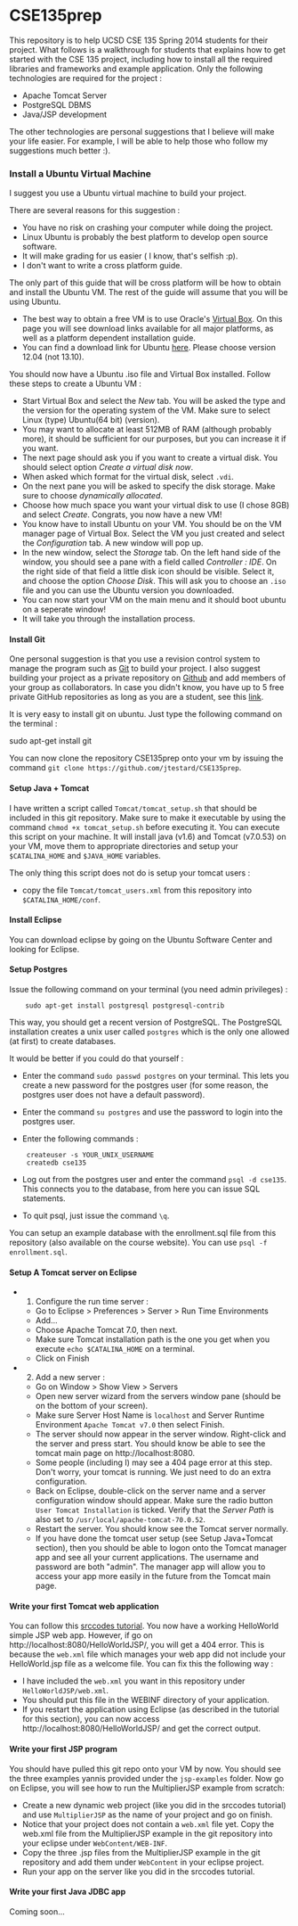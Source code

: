 CSE135prep
==========

This repository is to help UCSD CSE 135 Spring 2014 students for their project. 
What follows is a walkthrough for students that explains how to get started with the CSE 135 project, including how to install all the required libraries and frameworks and example application. 
Only the following technologies are required for the project :

 - Apache Tomcat Server
 - PostgreSQL DBMS
 - Java/JSP development
 
The other technologies are personal suggestions that I believe will make your life easier. 
For example, I will be able to help those who follow my suggestions much better :).

### Install a Ubuntu Virtual Machine

I suggest you use a Ubuntu virtual machine to build your project. 

There are several reasons for this suggestion :
 
 - You have no risk on crashing your computer while doing the project.
 - Linux Ubuntu is probably the best platform to develop open source software.
 - It will make grading for us easier ( I know, that's selfish :p). 
 - I don't want to write a cross platform guide.

The only part of this guide that will be cross platform will be how to obtain and install the Ubuntu VM. The rest of the guide will assume that you will be using Ubuntu.

 - The best way to obtain a free VM is to use Oracle's [Virtual Box](https://www.virtualbox.org/wiki/Downloads). On this page you will see download links available for all major platforms, as well as a platform dependent installation guide.
 - You can find a download link for Ubuntu [here](http://www.ubuntu.com/download/desktop). Please choose version 12.04 (not 13.10).
 
You should now have a Ubuntu .iso file and Virtual Box installed. Follow these steps to create a Ubuntu VM :

 - Start Virtual Box and select the *New* tab. You will be asked the type and the version for the operating system of the VM. Make sure to select Linux (type) Ubuntu(64 bit) (version).
 - You may want to allocate at least 512MB of RAM (although probably more), it should be sufficient for our purposes, but you can increase it if you want.
 - The next page should ask you if you want to create a virtual disk. You should select option *Create a virtual disk now*.
 - When asked which format for the virtual disk, select `.vdi`.
 - On the next pane you will be asked to specify the disk storage. Make sure to choose *dynamically allocated*.
 - Choose how much space you want your virtual disk to use (I chose 8GB) and select *Create*. Congrats, you now have a new VM!
 - You know have to install Ubuntu on your VM. You should be on the VM manager page of Virtual Box. Select the VM you just created and select the *Configuration* tab. A new window will pop up.
 - In the new window, select the *Storage* tab. On the left hand side of the window, you should see a pane with a field called *Controller : IDE*. On the right side of that field a little disk icon should be visible. Select it, and choose the option *Choose Disk*. This will ask you to choose an `.iso` file and you can use the Ubuntu version you downloaded. 
 - You can now start your VM on the main menu and it should boot ubuntu on a seperate window!
 - It will take you through the installation process.


#### Install Git

One personal suggestion is that you use a revision control system to manage the program such as [Git](http://git-scm.com/) to build your project.
I also suggest building your project as a private repository on [Github](https://github.com/) and add members of your group as collaborators.
In case you didn't know, you have up to 5 free private GitHub repositories as long as you are a student, see this [link](https://education.github.com/).

It is very easy to install git on ubuntu. Just type the following command on the terminal :

   sudo apt-get install git

You can now clone the repository CSE135prep onto your vm by issuing the command `git clone https://github.com/jtestard/CSE135prep`.

#### Setup Java + Tomcat

I have written a script called `Tomcat/tomcat_setup.sh` that should be included in this git repository. Make sure to make it executable by using the command `chmod +x tomcat_setup.sh` before executing it. You can execute this script on your machine.
It will install java (v1.6) and Tomcat (v7.0.53) on your VM, move them to appropriate directories and setup your `$CATALINA_HOME` and `$JAVA_HOME` variables.

The only thing this script does not do is setup your tomcat users :
 - copy the file `Tomcat/tomcat_users.xml` from this repository into `$CATALINA_HOME/conf`.

#### Install Eclipse

You can download eclipse by going on the Ubuntu Software Center and looking for Eclipse.

#### Setup Postgres

Issue the following command on your terminal (you need admin privileges) :

        sudo apt-get install postgresql postgresql-contrib

This way, you should get a recent version of PostgreSQL.
The PostgreSQL installation creates a unix user called `postgres` which is the only one allowed (at first) to create databases. 

It would be better if you could do that yourself :
 - Enter the command `sudo passwd postgres` on your terminal. This lets you create a new password for the postgres user (for some reason, the postgres user does not have a default password).
 - Enter the command `su postgres` and use the password to login into the postgres user.
 - Enter the following commands :

        createuser -s YOUR_UNIX_USERNAME
        createdb cse135

 - Log out from the postgres user and enter the command `psql -d cse135`. This connects you to the database, from here you can issue SQL statements.
 - To quit psql, just issue the command `\q`.
 
You can setup an example database with the enrollment.sql file from this repository (also available on the course website). You can use `psql -f enrollment.sql`.

#### Setup A Tomcat server on Eclipse

  - 1. Configure the run time server :
    - Go to Eclipse > Preferences > Server > Run Time Environments
    - Add...
    - Choose Apache Tomcat 7.0, then next.
    - Make sure Tomcat installation path is the one you get when you execute `echo $CATALINA_HOME` on a terminal.
    - Click on Finish 
  - 2. Add a new server :
    - Go on Window > Show View > Servers
    - Open new server wizard from the servers window pane (should be on the bottom of your screen).
    - Make sure Server Host Name is `localhost` and Server Runtime Environment `Apache Tomcat v7.0` then select Finish.
    - The server should now appear in the server window. Right-click and the server and press start. You should know be able to see the tomcat main page on http://localhost:8080.
    - Some people (including I) may see a 404 page error at this step. Don't worry, your tomcat is running. We just need to do an extra configuration.
    - Back on Eclipse, double-click on the server name and a server configuration window should appear. Make sure the radio button `User Tomcat Installation` is ticked. Verify that the *Server Path* is also set to `/usr/local/apache-tomcat-70.0.52`.
    - Restart the server. You should know see the Tomcat server normally.
    - If you have done the tomcat user setup (see Setup Java+Tomcat section), then you should be able to logon onto the Tomcat manager app and see all your current applications. The username and password are both "admin". The manager app will allow you to access your app more easily in the future from the Tomcat main page.

#### Write your first Tomcat web application
You can follow this [srccodes tutorial](http://www.srccodes.com/p/article/2/JSP-Hello-World-Program-using-Eclipse-IDE-and-Tomcat-web-server).
You now have a working HelloWorld simple JSP web app. However, if go on http://localhost:8080/HelloWorldJSP/, you will get a 404 error. 
This is because the `web.xml` file which manages your web app did not include your HelloWorld.jsp file as a welcome file.
You can fix this the following way : 
 
 - I have included the `web.xml` you want in this repository under `HelloWorldJSP/web.xml`. 
 - You should put this file in the WEBINF directory of your application. 
 - If you restart the application using Eclipse (as described in the tutorial for this section), you can now access http://localhost:8080/HelloWorldJSP/ and get the correct output.

#### Write your first JSP program
You should have pulled this git repo onto your VM by now. You should see the three examples yannis provided under the `jsp-examples` folder. 
Now go on Eclipse, you will see how to run the MultiplierJSP example from scratch:
 
 - Create a new dynamic web project (like you did in the srccodes tutorial) and use `MultiplierJSP` as the name of your project and go on finish.
 - Notice that your project does not contain a `web.xml` file yet. Copy the web.xml file from the MultiplierJSP example in the git repository into your eclipse under `WebContent/WEB-INF`.
 - Copy the three .jsp files from the MultiplierJSP example in the git repository and add them under `WebContent` in your eclipse project.
 - Run your app on the server like you did in the srccodes tutorial.  

#### Write your first Java JDBC app    
Coming soon...